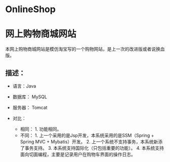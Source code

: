 # OnlineShop
# 网上购物商城网站
本网上购物商城网站是模仿淘宝写的一个购物网站，是上一次的改进版或者说换血版。
## 描述：
+ 语言：Java
+ 数据库： MySQL
+ 服务器： Tomcat

+ 对比：
  + 相同：
        1. 功能相同。
  + 不同：
        1. 上一个采用的是Jsp开发，本系统采用的是SSM（Spring + Spring MVC + Mybatis）开发。
        2. 上一个系统不支持事务，本系统新添了事务支持。
        3. 本系统支持国际化（只包括重要的功能）。
        4. 本系统支持面向切面编程，主要是记录用户在购物车界面的操作日志。
